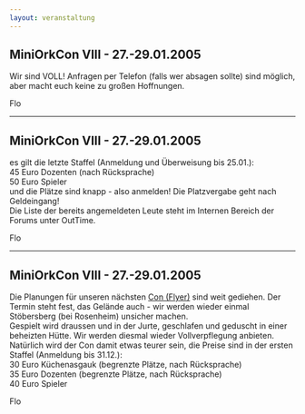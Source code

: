 ```yaml
---
layout: veranstaltung
---
```


MiniOrkCon VIII - 27.-29.01.2005
--------------------------------

Wir sind VOLL! Anfragen per Telefon (falls wer absagen sollte) sind möglich, aber macht euch keine zu großen Hoffnungen. 

Flo 

---

MiniOrkCon VIII - 27.-29.01.2005
--------------------------------

es gilt die letzte Staffel (Anmeldung und Überweisung bis 25.01.):   
45 Euro Dozenten (nach Rücksprache)   
50 Euro Spieler   
und die Plätze sind knapp - also anmelden! Die Platzvergabe geht nach Geldeingang!   
Die Liste der bereits angemeldeten Leute steht im Internen Bereich der Forums unter OutTime. 

Flo 

---

MiniOrkCon VIII - 27.-29.01.2005
---------------------------------

Die Planungen für unseren nächsten [Con (Flyer)](https://www.slogodd.de/flyer/MiniOrkCon_VIII-Schwert_und_Geist.pdf) sind weit gediehen. Der Termin steht fest, das Gelände auch - wir werden wieder einmal Stöbersberg (bei Rosenheim) unsicher machen.   
Gespielt wird draussen und in der Jurte, geschlafen und geduscht in einer beheizten Hütte. Wir werden diesmal wieder Vollverpflegung anbieten.   
Natürlich wird der Con damit etwas teurer sein, die Preise sind in der ersten Staffel (Anmeldung bis 31.12.):   
30 Euro Küchenasgauk (begrenzte Plätze, nach Rücksprache)   
35 Euro Dozenten (begrenzte Plätze, nach Rücksprache)   
40 Euro Spieler   

Flo 